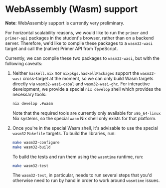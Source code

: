 # WebAssembly (Wasm) support

**Note**: WebAssembly support is currently very preliminary.

For horizontal scalability reasons, we would like to run the `primer`
and `primer-api` packages in the student's browser, rather than on a
backend server. Therefore, we'd like to compile these packages to a
`wasm32-wasi` target and call the (native) Primer API from TypeScript.

Currently, we can compile these two packages to `wasm32-wasi`, but
with the following caveats:

1. Neither `haskell.nix` nor `nixpkgs.haskellPackages` support the
   `wasm32-wasi` cross-target at the moment, so we can only build Wasm
   targets directly via `wasm32-wasi-cabal` and `wasm32-wasi-ghc`. For
   interactive development, we provide a special `nix develop` shell
   which provides the necessary tools:

   ```sh
   nix develop .#wasm
   ```

   Note that the required tools are currently only available for
   `x86_64-linux` Nix systems, so the special `wasm` Nix shell only
   exists for that platform.

2. Once you're in the special Wasm shell, it's advisable to use the
   special `wasm32` `Makefile` targets. To build the libraries, run:

   ```sh
   make wasm32-configure
   make wasm32-build
   ```

   To build the tests and run them using the `wasmtime` runtime, run:

   ```sh
   make wasm32-test
   ```

   The `wasm32-test`, in particular, needs to run several steps that
   you'd otherwise need to run by hand in order to work around
   `wasmtime` issues.
